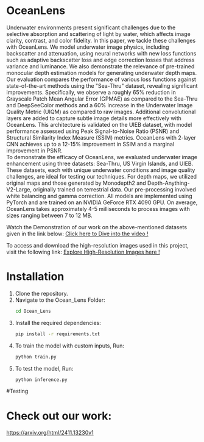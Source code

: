 # OceanLens 

Underwater environments present significant challenges due to the selective absorption and scattering of light by water, which affects image clarity, contrast, and color fidelity. In this paper, we tackle these challenges with OceanLens. We model underwater image physics, including backscatter and attenuation, using neural networks with new loss functions such as adaptive backscatter loss and edge correction losses that address variance and luminance. We also demonstrate the relevance of pre-trained monocular depth estimation models for generating underwater depth maps. Our evaluation compares the performance of various loss functions against state-of-the-art methods using the "Sea-Thru" dataset, revealing significant improvements. Specifically, we observe a roughly 65% reduction in Grayscale Patch Mean Angular Error (GPMAE) as compared to the Sea-Thru and DeepSeeColor methods and a 60% increase in the Underwater Image Quality Metric (UIQM) as compared to raw images. Additional convolutional layers are added to capture subtle image details more effectively with OceanLens. This architecture is validated on the UIEB dataset, with model performance assessed using Peak Signal-to-Noise Ratio (PSNR) and Structural Similarity Index Measure (SSIM) metrics. OceanLens with 2-layer CNN achieves up to a 12-15% improvement in SSIM and a marginal improvement in PSNR.   
To demonstrate the efficacy of OceanLens, we evaluated underwater image enhancement using three datasets: Sea-Thru, US Virgin Islands, and UIEB. These datasets, each with unique underwater conditions and image quality challenges, are ideal for testing our techniques. For depth maps, we utilized original maps and those generated by Monodepth2 and Depth-Anything-V2-Large, originally trained on terrestrial data. Our pre-processing involved white balancing and gamma correction. All models are implemented using PyTorch and are trained on an NVIDIA GeForce RTX 4090 GPU. On average, OceanLens takes approximately 4-5 milliseconds to process images with sizes ranging between 7 to 12 MB.  

Watch the Demonstration of our work on the above-mentioned datasets given in the  link below: [Click here to Dive into the video !](https://drive.google.com/drive/folders/1ekX5J3ZiYKjqTK49yKgqYoCv-ASneabM?usp=sharing)  

To access and download the high-resolution images used in this project, visit the following link: [Explore High-Resolution Images here !](https://drive.google.com/drive/folders/1qQ6tYtNdvts17eMQOew_XH8ubdNWu5ZG)


# Installation
1. Clone the repository.
2. Navigate to the Ocean_Lens Folder:
   ```bash
   cd Ocean_Lens
4. Install the required dependencies:
   ```bash
   pip install -r requirements.txt
5. To train the model with custom inputs, Run:
    ```bash
   python train.py
6. To test the model, Run:
   ```bash
   python inference.py

#Testing 

# Check out our work: 
   https://arxiv.org/html/2411.13230v1

